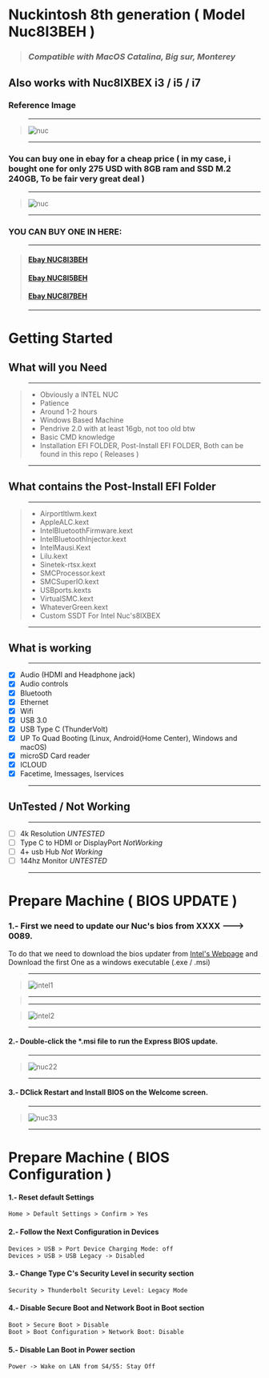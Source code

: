 # Nuckintosh 8th generation ( Model Nuc8I3BEH ) 
> ### *Compatible with MacOS Catalina, Big sur, Monterey*
## Also works with Nuc8IXBEX i3 / i5 / i7 
### Reference Image
>---

>![nuc](https://cdn.shopify.com/s/files/1/0353/1181/2653/products/boxnuc8i7beh4_469185b3-ba64-4fe4-bd1d-24402bd1706f_300x300.png?v=1593091237)

>---
### You can buy one in ebay for a cheap price ( in my case, i bought one for only 275 USD with 8GB ram and SSD M.2 240GB, To be fair very great deal )
>---

>![nuc](https://m.media-amazon.com/images/S/aplus-media/vc/42f0b0c5-4d41-4690-b2e9-12d114e8a589._CR0,0,970,300_PT0_SX970__.jpg)

>---
### YOU CAN BUY ONE IN HERE:

>---


>#### [Ebay NUC8I3BEH](https://www.ebay.com/sch/i.html?_from=R40&_nkw=nuc8i3beh&_sacat=0&RAM%2520Size=8%2520GB&LH_BIN=1&rt=nc&Storage%2520Type=SSD%2520%2528Solid%2520State%2520Drive%2529&_dcat=179)
>#### [Ebay NUC8I5BEH](https://www.ebay.com/sch/i.html?_from=R40&_trksid=p2334524.m570.l1313&_nkw=nuc8i5beh&_sacat=0&LH_TitleDesc=0&rt=nc&RAM%2520Size=8%2520GB&_odkw=nuc8i3beh&_osacat=0&LH_BIN=1&_dcat=179&Storage%2520Type=SSD%2520%2528Solid%2520State%2520Drive%2529)
>#### [Ebay NUC8I7BEH](https://www.ebay.com/sch/i.html?_from=R40&_trksid=p2334524.m570.l1313&_nkw=nuc8i7beh&_sacat=0&LH_TitleDesc=0&_odkw=nuc8i5beh&_osacat=0&LH_BIN=1)


>---




# Getting Started
##  What will you Need
  >---
  
  > - Obviously a INTEL NUC
  > - Patience
  > - Around 1-2 hours
  > - Windows Based Machine
  > - Pendrive 2.0 with at least 16gb, not too old btw
  > - Basic CMD knowledge
  > - Installation EFI FOLDER, Post-Install EFI FOLDER, Both can be found in this repo ( Releases )
  
  >---
  
 ##  What contains the Post-Install EFI Folder
  >---
  
  > - Airportltlwm.kext
  > - AppleALC.kext
  > - IntelBluetoothFirmware.kext
  > - IntelBluetoothInjector.kext
  > - IntelMausi.Kext
  > - Lilu.kext
  > - Sinetek-rtsx.kext
  > - SMCProcessor.kext
  > - SMCSuperIO.kext
  > - USBports.kexts
  > - VirtualSMC.kext
  > - WhateverGreen.kext
  > - Custom SSDT For Intel Nuc's8IXBEX


  >---
  
##  What is working 
  >---
  
  - [X] Audio (HDMI and Headphone jack)
  - [X] Audio controls
  - [X] Bluetooth
  - [X] Ethernet
  - [X] Wifi
  - [X] USB 3.0
  - [X] USB Type C (ThunderVolt)
  - [X] UP To Quad Booting (Linux, Android(Home Center), Windows and macOS)
  - [X] microSD Card reader
  - [X] ICLOUD
  - [X] Facetime, Imessages, Iservices

   >---
 ##  UnTested / Not Working  
  >---
  
  - [ ] 4k Resolution *UNTESTED*
  - [ ] Type C to HDMI or DisplayPort *NotWorking*
  - [ ] 4+ usb Hub *Not Working*
  - [ ] 144hz Monitor *UNTESTED*
  >---
 
##  

# Prepare Machine ( BIOS UPDATE )
### 1.- First we need to update our Nuc's bios from XXXX ---> 0089.
To do that we need to download the bios updater from [Intel's Webpage](https://www.intel.la/content/www/xl/es/products/sku/126150/intel-nuc-kit-nuc8i3beh/downloads.html) and Download the first One as a windows executable (.exe / .msi)
>---

>![intel1](https://i.ibb.co/K9MPybz/Screenshot-at-Sep-10-13-55-03.png)

>---
>---

>![intel2](https://i.ibb.co/BPVvK2R/Screenshot-at-Sep-10-16-39-48.png)

>---

#### 2.- Double-click the *.msi file to run the Express BIOS update.
>---

>![nuc22](https://www.intel.com/content/dam/support/us/en/images/mini-pcs/5636_image2.jpg)

>---
#### 3.- DClick Restart and Install BIOS on the Welcome screen.
>---

>![nuc33](https://www.intel.com/content/dam/support/us/en/images/mini-pcs/5636_image3.jpg)

>---

# Prepare Machine ( BIOS Configuration )

#### 1.- Reset default Settings
```
Home > Default Settings > Confirm > Yes
```
#### 2.- Follow the Next Configuration in Devices
```
Devices > USB > Port Device Charging Mode: off
Devices > USB > USB Legacy -> Disabled
```
#### 3.- Change Type C's Security Level in security section
```
Security > Thunderbolt Security Level: Legacy Mode
```
#### 4.- Disable Secure Boot and Network Boot in Boot section
```
Boot > Secure Boot > Disable
Boot > Boot Configuration > Network Boot: Disable
```
#### 5.- Disable Lan Boot in Power section
```
Power -> Wake on LAN from S4/S5: Stay Off
```
